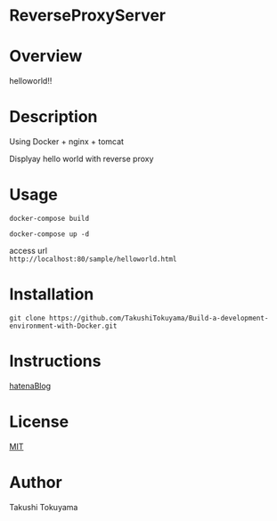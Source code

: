 # ReverseProxyServer

# Overview
helloworld!!

# Description 
Using Docker + nginx + tomcat  

Displyay hello world with reverse proxy

# Usage

```docker-compose build```  

```docker-compose up -d```

access url   
```http://localhost:80/sample/helloworld.html```  

# Installation
```git clone https://github.com/TakushiTokuyama/Build-a-development-environment-with-Docker.git``` 

# Instructions
[hatenaBlog](https://tokuty.hatenablog.com/entry/2021/09/06/docker_%2B_nginx_%2B_tomcat_でhelloworld)

# License

[MIT](https://github.com/TakushiTokuyama/Build-a-development-environment-with-Docker/blob/develop/LICENSE)

# Author 
Takushi Tokuyama